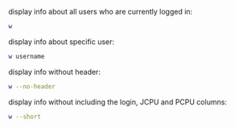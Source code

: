 display info about all users who are currently logged in:
```bash
w
```

display info about specific user:
```bash
w username
```

display info without header:
```bash
w --no-header
```

display info without including the login, JCPU and PCPU columns:
```bash
w --short
```